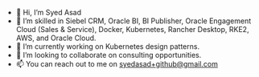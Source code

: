 - 👋 Hi, I’m Syed Asad
- 👀 I’m skilled in Siebel CRM, Oracle BI, BI Publisher, Oracle Engagement Cloud (Sales & Service), Docker, Kubernetes, Rancher Desktop, RKE2, AWS, and Oracle Cloud.
- 🌱 I’m currently working on Kubernetes design patterns. 
- 💞️ I’m looking to collaborate on consulting opportunities. 
- 📫 You can reach out to me on syedasad+github@gmail.com

<!---
syedasad78/syedasad78 is a ✨ special ✨ repository because its `README.md` (this file) appears on your GitHub profile.
You can click the Preview link to take a look at your changes.
--->
